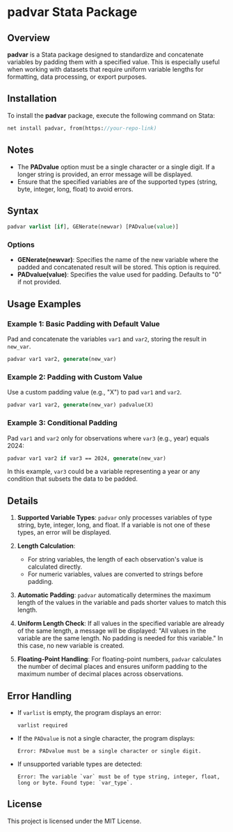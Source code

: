 # padvar Stata Package

## Overview
**padvar** is a Stata package designed to standardize and concatenate variables by padding them with a specified value. This is especially useful when working with datasets that require uniform variable lengths for formatting, data processing, or export purposes.

## Installation
To install the **padvar** package, execute the following command on Stata:
```stata
net install padvar, from(https://your-repo-link)
```

## Notes
- The **PADvalue** option must be a single character or a single digit. If a longer string is provided, an error message will be displayed.
- Ensure that the specified variables are of the supported types (string, byte, integer, long, float) to avoid errors.

## Syntax
```stata
padvar varlist [if], GENerate(newvar) [PADvalue(value)]
```

### Options
- **GENerate(newvar)**: Specifies the name of the new variable where the padded and concatenated result will be stored. This option is required.
- **PADvalue(value)**: Specifies the value used for padding. Defaults to "0" if not provided.

## Usage Examples
### Example 1: Basic Padding with Default Value
Pad and concatenate the variables `var1` and `var2`, storing the result in `new_var`.
```stata
padvar var1 var2, generate(new_var)
```

### Example 2: Padding with Custom Value
Use a custom padding value (e.g., "X") to pad `var1` and `var2`.
```stata
padvar var1 var2, generate(new_var) padvalue(X)
```

### Example 3: Conditional Padding
Pad `var1` and `var2` only for observations where `var3` (e.g., year) equals 2024:
```stata
padvar var1 var2 if var3 == 2024, generate(new_var)
```
In this example, `var3` could be a variable representing a year or any condition that subsets the data to be padded.

## Details
1. **Supported Variable Types**: `padvar` only processes variables of type string, byte, integer, long, and float. If a variable is not one of these types, an error will be displayed.

2. **Length Calculation**:
   - For string variables, the length of each observation's value is calculated directly.
   - For numeric variables, values are converted to strings before padding.

3. **Automatic Padding**: `padvar` automatically determines the maximum length of the values in the variable and pads shorter values to match this length.

4. **Uniform Length Check**: If all values in the specified variable are already of the same length, a message will be displayed: "All values in the variable are the same length. No padding is needed for this variable." In this case, no new variable is created.

5. **Floating-Point Handling**: For floating-point numbers, `padvar` calculates the number of decimal places and ensures uniform padding to the maximum number of decimal places across observations.

## Error Handling
- If `varlist` is empty, the program displays an error:
  ```
  varlist required
  ```
- If the `PADvalue` is not a single character, the program displays:
  ```
  Error: PADvalue must be a single character or single digit.
  ```
- If unsupported variable types are detected:
  ```
  Error: The variable `var` must be of type string, integer, float, long or byte. Found type: `var_type`.
  ```

## License
This project is licensed under the MIT License.
